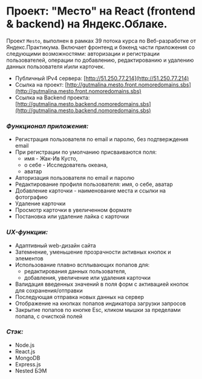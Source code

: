 # Проект: "Место" на React (frontend & backend) на Яндекс.Облаке.

Проект `Mesto`, выполнен в рамках 39 потока курса по Веб-разработке от Яндекс.Практикума. 
Включает фронтенд и бэкенд части приложения со следующими возможностями: авторизации и регистрации пользователей, операции по добавлению, редактированию и удалению данных пользователя и\или карточек.

* Публичный IPv4 сервера: [http://51.250.77.214](http://51.250.77.214)
* Ссылка на проект: [http://gutmalina.mesto.front.nomoredomains.sbs](http://gutmalina.mesto.front.nomoredomains.sbs)
* Ссылка на Backend проекта: [http://gutmalina.mesto.backend.nomoredomains.sbs](http://gutmalina.mesto.backend.nomoredomains.sbs)

### ***Функционал приложения:***
* Регистрация пользователя по email и паролю, без подтверждения email
* При регистрации по умолчанию присваиваются поля: 
    * имя - Жак-Ив Кусто, 
    * о себе - Исследователь океана, 
    * аватар
* Авторизация пользователя по email и паролю
* Редактирование профиля пользователя: имя, о себе, аватар
* Добавление карточки - наименование места и ссылки на фотографию
* Удаление карточки
* Просмотр карточки в увеличенном формате
* Постановка или удаление лайка с карточки

### ***UX-функции:***
* Адаптивный web-дизайн сайта
* Затемнение, уменьшение прозрачности активных кнопок и элементов
* Использование плавно всплывающих попапов для:
    * редактирования данных пользователя, 
    * добавления, увеличение или удаления карточки
* Валидация введенных значений в поля форм с активацией кнопок для сохранения/отправки
* Последующая отправка новых данных на сервер
* Отображение на кнопках попапов индикатора загрузки запросов
* Закрытие попапов по кнопке Esc, кликом мышки за пределами попапа, с очисткой полей

### ***Стэк:***
* Node.js
* React.js
* MongoDB
* Express.js
* Nested БЭМ
